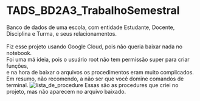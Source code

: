 # TADS_BD2A3_TrabalhoSemestral
Banco de dados de uma escola, com entidade Estudante, Docente, Disciplina e Turma, e seus relacionamentos.<br><br>
Fiz esse projeto usando Google Cloud, pois não queria baixar nada no notebook.<br>
Foi uma má ideia, pois o usuário root não tem permissão super para criar funções,<br>
e na hora de baixar o arquivos os procedimentos eram muito complicados.<br>
Em resumo, não recomendo, a não ser que você domine comandos de terminal.
![lista_de_procedure](https://user-images.githubusercontent.com/61765516/146966899-0556bfba-90b6-4136-8087-2be6aa0fcde4.png)
Essas são as procedures que criei no projeto, mas não aparecem no arquivo baixado.
